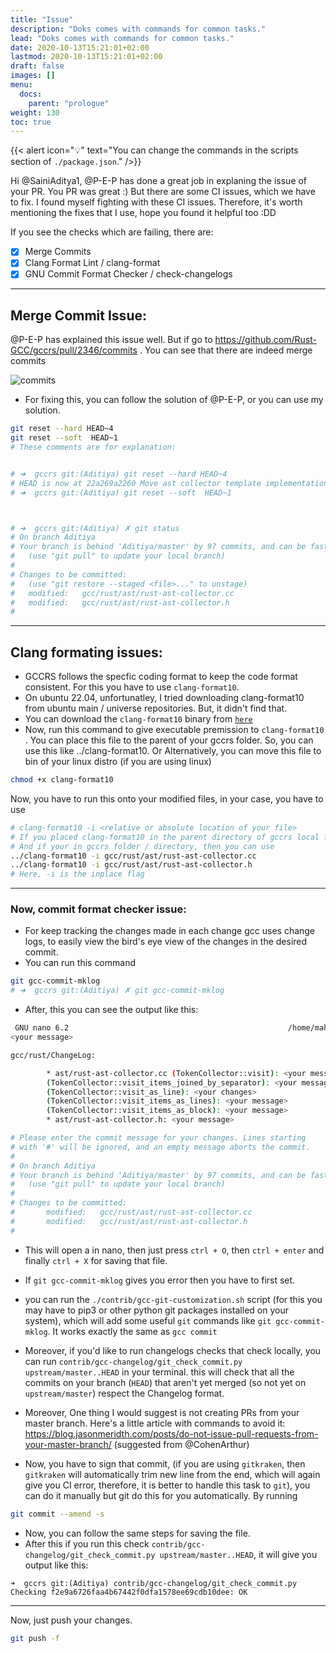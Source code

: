 ```yaml
---
title: "Issue"
description: "Doks comes with commands for common tasks."
lead: "Doks comes with commands for common tasks."
date: 2020-10-13T15:21:01+02:00
lastmod: 2020-10-13T15:21:01+02:00
draft: false
images: []
menu:
  docs:
    parent: "prologue"
weight: 130
toc: true
---
```


{{< alert icon="💡" text="You can change the commands in the scripts section of `./package.json`." />}}

Hi @SainiAditya1, @P-E-P has done a great job in explaning the issue of your PR. You PR was great :) But there are some CI issues, which we have to fix. I found myself fighting with these CI issues. Therefore, it's worth mentioning the fixes that I use, hope you found it helpful too :DD

If you see the checks which are failing, there are:
- [x] Merge Commits
- [x] Clang Format Lint / clang-format
- [x]  GNU Commit Format Checker / check-changelogs

---
## Merge Commit Issue:
@P-E-P has explained this issue well. But if go to https://github.com/Rust-GCC/gccrs/pull/2346/commits . You can see that there are indeed merge commits


 ![commits](https://github.com/Rust-GCC/gccrs/assets/95980383/402e61f3-1eb6-411b-8105-009b36b70ea0)

-  For fixing this, you can follow the solution of @P-E-P, or you can use my solution.
```bash
git reset --hard HEAD~4
git reset --soft  HEAD~1
# These comments are for explanation:


# ➜  gccrs git:(Aditiya) git reset --hard HEAD~4
# HEAD is now at 22a269a2260 Move ast collector template implementation to header file
# ➜  gccrs git:(Aditiya) git reset --soft  HEAD~1



# ➜  gccrs git:(Aditiya) ✗ git status              
# On branch Aditiya
# Your branch is behind 'Aditiya/master' by 97 commits, and can be fast-forwarded.
#   (use "git pull" to update your local branch)
# 
# Changes to be committed:
#   (use "git restore --staged <file>..." to unstage)
# 	modified:   gcc/rust/ast/rust-ast-collector.cc
# 	modified:   gcc/rust/ast/rust-ast-collector.h
# 
```

---
## Clang formating issues:
- GCCRS follows the specfic coding format to keep the code format consistent. For this you have to use `clang-format10`.
- On ubuntu 22.04, unfortunatley, I tried downloading clang-format10 from ubuntu main / universe repositories. But, it didn't find that.
- You can download the `clang-format10` binary from [`here`](https://github.com/DoozyX/clang-format-lint-action/blob/master/clang-format/clang-format10)
- Now, run this command to give executable premission to `clang-format10` . You can place this file to the parent of your gccrs folder. So, you can use this like ../clang-format10. Or Alternatively, you can move this file to bin of your linux distro (if you are using linux)
```bash
chmod +x clang-format10
```
Now, you have to run this onto your modified files, in your case, you have to use
```bash
# clang-format10 -i <relative or absolute location of your file>
# If you placed clang-format10 in the parent directory of gccrs local folder,
# And if your in gccrs folder / directory, then you can use
../clang-format10 -i gcc/rust/ast/rust-ast-collector.cc
../clang-format10 -i gcc/rust/ast/rust-ast-collector.h  
# Here, -i is the inplace flag
```

---

### Now, commit format checker issue:
- For keep tracking the changes made in each change gcc uses change logs, to easily view the bird's eye view of the changes in the desired commit.
- You can run this command

```bash
git gcc-commit-mklog
# ➜  gccrs git:(Aditiya) ✗ git gcc-commit-mklog

``` 
- After, this you can see the output like this:
```bash
 GNU nano 6.2                                                 /home/mahad/Desktop/mahad/gccrs/.git/COMMIT_EDITMSG *                                                         
<your message>

gcc/rust/ChangeLog:

        * ast/rust-ast-collector.cc (TokenCollector::visit): <your message>
        (TokenCollector::visit_items_joined_by_separator): <your message>
        (TokenCollector::visit_as_line): <your changes>
        (TokenCollector::visit_items_as_lines): <your message>
        (TokenCollector::visit_items_as_block): <your message>
        * ast/rust-ast-collector.h: <your message>

# Please enter the commit message for your changes. Lines starting
# with '#' will be ignored, and an empty message aborts the commit.
#
# On branch Aditiya
# Your branch is behind 'Aditiya/master' by 97 commits, and can be fast-forwarded.
#   (use "git pull" to update your local branch)
#
# Changes to be committed:
#       modified:   gcc/rust/ast/rust-ast-collector.cc
#       modified:   gcc/rust/ast/rust-ast-collector.h
#
```
- This will open a in nano, then just press `ctrl + O`, then `ctrl + enter` and finally `ctrl + X` for saving that file. 

- If `git gcc-commit-mklog` gives you error then you have to first set.
- you can run the `./contrib/gcc-git-customization.sh` script (for this you may have to pip3 or other python git packages installed on your system), which will add some useful `git` commands like `git gcc-commit-mklog`. It works exactly the same as `gcc commit`
- Moreover, if you'd like to run changelogs checks that check locally, you can run `contrib/gcc-changelog/git_check_commit.py upstream/master..HEAD` in your terminal. this will check that all the commits on your branch (`HEAD`) that aren't yet merged (so not yet on `upstream/master`) respect the Changelog format.
- Moreover, One thing I would suggest is not creating PRs from your master branch. Here's a little article with commands to avoid it: https://blog.jasonmeridth.com/posts/do-not-issue-pull-requests-from-your-master-branch/ (suggested from @CohenArthur)

- Now, you have to sign that commit, (if you are using `gitkraken`, then `gitkraken` will automatically trim new line from the end, which will again give you CI error, therefore, it is better to handle this task to `git`), you can do it manually but git do this for you automatically. By running
```bash
git commit --amend -s  
```
- Now, you can follow the same steps for saving the file. 
-  After this if you run this check `contrib/gcc-changelog/git_check_commit.py upstream/master..HEAD`, it will give you output like this:
```
➜  gccrs git:(Aditiya) contrib/gcc-changelog/git_check_commit.py
Checking f2e9a6726faa4b67442f0dfa1578ee69cdb10dee: OK
```

---

Now, just push your changes.
```bash
git push -f
```
